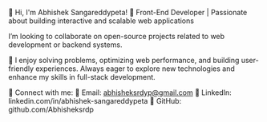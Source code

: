 👋 Hi, I'm Abhishek Sangareddypeta!
🚀 Front-End Developer | Passionate about building interactive and scalable web applications



 I’m looking to collaborate on open-source projects related to web development or backend systems.

🎯 I enjoy solving problems, optimizing web performance, and building user-friendly experiences. Always eager to explore new technologies and enhance my skills in full-stack development.

🔗 Connect with me:
📧 Email: abhisheksrdyp@gmail.com
🔗 LinkedIn: linkedin.com/in/abhishek-sangareddypeta
📂 GitHub: github.com/Abhisheksrdp


